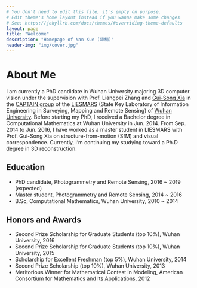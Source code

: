 ```yaml
---
# You don't need to edit this file, it's empty on purpose.
# Edit theme's home layout instead if you wanna make some changes
# See: https://jekyllrb.com/docs/themes/#overriding-theme-defaults
layout: page
title: "Welcome"
description: "Homepage of Nan Xue (薛楠)"
header-img: "img/cover.jpg"
---
```


About Me
========================
I am currently a PhD candidate in Wuhan University majoring 3D computer vision under the supervision with Prof. Liangpei Zhang and [Gui-Song Xia](http://captain.whu.edu.cn/xia_En.html) in the [CAPTAIN group](http://captain.whu.edu.cn) of the [LIESMARS](http://www.lmars.whu.edu.cn/en/) (State Key Laboratory of Information Engineering in Surveying, Mapping and Remote Sensing) of [Wuhan University](http://en.whu.edu.cn). Before starting my PhD, I received a Bachelor degree in Computational Mathematics at Wuhan University in Jun. 2014. From Sep. 2014 to Jun. 2016, I have worked as a master student in LIESMARS with Prof. Gui-Song Xia on structure-from-motion (SfM) and visual correspondence. Currently, I’m continuing my studying toward a Ph.D degree in 3D reconstruction.

## Education
   - PhD candidate, Photogrammetry and Remote Sensing, 2016 ~ 2019 (expected)
   - Master student, Photogrammetry and Remote Sensing, 2014 ~ 2016
   - B.Sc, Computational Mathematics, Wuhan University, 2010 ~ 2014
      
## Honors and Awards
- Second Prize Scholarship for Graduate Students (top 10%), Wuhan University, 2016
- Second Prize Scholarship for Graduate Students (top 10%), Wuhan University, 2015
- Scholarship for Excellent Freshman (top 5%), Wuhan University, 2014
- Second Prize Scholarship (top 10%), Wuhan University, 2013
- Meritorious Winner for Mathematical Contest in Modeling, American Consortium for Mathematics and Its Applications, 2012
